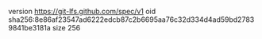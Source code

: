 version https://git-lfs.github.com/spec/v1
oid sha256:8e86af23547ad6222edcb87c2b6695aa76c32d334d4ad59bd27839841be3181a
size 256
